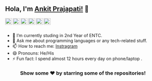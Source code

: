 ## Hola, I'm [Ankit Prajapati!](https://github.com/MR-ANKEY/MR_ANKEY) 👋


<a href="https://twitter.com/MR_ANKEY">
  <img align="left" alt="Ankit's Twitter" width="22px" src="https://cdn.jsdelivr.net/npm/simple-icons@v3/icons/twitter.svg" />
</a>
<a href="https://linkedin.com/in/MR_ANKEY">
  <img align="left" alt="Ankit's Linkdein" width="22px" src="https://cdn.jsdelivr.net/npm/simple-icons@v3/icons/linkedin.svg" />
</a>
<a href="https://github.com/MR-ANKEY">
  <img align="left" alt="Ankit's Github" width="22px" src="https://cdn.jsdelivr.net/npm/simple-icons@v3/icons/github.svg" />
</a>
<a href="https://t.me/MR_ANKEY">
  <img align="left" alt="Ankit's Telegram" width="22px" src="https://cdn.jsdelivr.net/npm/simple-icons@v3/icons/telegram.svg" />
</a>
<a href="https://instagram.com/MR_ANKEY/">
  <img align="left" alt="Ankit's Instagram" width="22px" src="https://cdn.jsdelivr.net/npm/simple-icons@v3/icons/instagram.svg" />
</a>
<a href="https://www.facebook.com/ankey2603/">
  <img align="left" alt="Ankit's Facebook" width="22px" src="https://cdn.jsdelivr.net/npm/simple-icons@v3/icons/facebook.svg" />
</a>


<br/>
<br/>


- 🔭 I’m currently studing in 2nd Year of ENTC.
- 💬 Ask me about programming languages or any tech-related stuff.
- 📫 How to reach me: [Instragram](https://instagram.com/MR_ANKEY/)
- 😄 Pronouns: He/His
- ⚡ Fun fact: I spend almost 12 hours every day on phone/laptop .


<div align="center">

### Show some ❤️ by starring some of the repositories!

</div>
